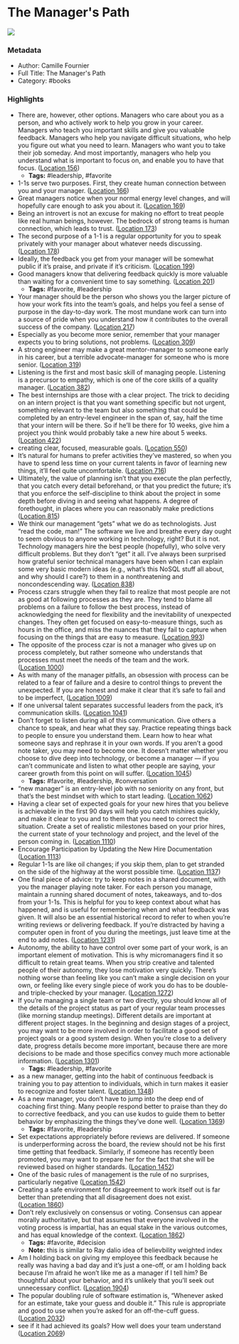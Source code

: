 # The Manager's Path

![](https://images-na.ssl-images-amazon.com/images/I/51BHEtpF4eL._SL200_.jpg)

### Metadata

- Author: Camille Fournier
- Full Title: The Manager's Path
- Category: #books

### Highlights

- There are, however, other options. Managers who care about you as a person, and who actively work to help you grow in your career. Managers who teach you important skills and give you valuable feedback. Managers who help you navigate difficult situations, who help you figure out what you need to learn. Managers who want you to take their job someday. And most importantly, managers who help you understand what is important to focus on, and enable you to have that focus. ([Location 156](https://readwise.io/to_kindle?action=open&asin=B06XP3GJ7F&location=156))
    - **Tags:** #leadership, #favorite
- 1-1s serve two purposes. First, they create human connection between you and your manager. ([Location 166](https://readwise.io/to_kindle?action=open&asin=B06XP3GJ7F&location=166))
- Great managers notice when your normal energy level changes, and will hopefully care enough to ask you about it. ([Location 169](https://readwise.io/to_kindle?action=open&asin=B06XP3GJ7F&location=169))
- Being an introvert is not an excuse for making no effort to treat people like real human beings, however. The bedrock of strong teams is human connection, which leads to trust. ([Location 173](https://readwise.io/to_kindle?action=open&asin=B06XP3GJ7F&location=173))
- The second purpose of a 1-1 is a regular opportunity for you to speak privately with your manager about whatever needs discussing. ([Location 178](https://readwise.io/to_kindle?action=open&asin=B06XP3GJ7F&location=178))
- Ideally, the feedback you get from your manager will be somewhat public if it’s praise, and private if it’s criticism. ([Location 199](https://readwise.io/to_kindle?action=open&asin=B06XP3GJ7F&location=199))
- Good managers know that delivering feedback quickly is more valuable than waiting for a convenient time to say something. ([Location 201](https://readwise.io/to_kindle?action=open&asin=B06XP3GJ7F&location=201))
    - **Tags:** #favorite, #leadership
- Your manager should be the person who shows you the larger picture of how your work fits into the team’s goals, and helps you feel a sense of purpose in the day-to-day work. The most mundane work can turn into a source of pride when you understand how it contributes to the overall success of the company. ([Location 217](https://readwise.io/to_kindle?action=open&asin=B06XP3GJ7F&location=217))
- Especially as you become more senior, remember that your manager expects you to bring solutions, not problems. ([Location 309](https://readwise.io/to_kindle?action=open&asin=B06XP3GJ7F&location=309))
- A strong engineer may make a great mentor-manager to someone early in his career, but a terrible advocate-manager for someone who is more senior. ([Location 319](https://readwise.io/to_kindle?action=open&asin=B06XP3GJ7F&location=319))
- Listening is the first and most basic skill of managing people. Listening is a precursor to empathy, which is one of the core skills of a quality manager. ([Location 382](https://readwise.io/to_kindle?action=open&asin=B06XP3GJ7F&location=382))
- The best internships are those with a clear project. The trick to deciding on an intern project is that you want something specific but not urgent, something relevant to the team but also something that could be completed by an entry-level engineer in the span of, say, half the time that your intern will be there. So if he’ll be there for 10 weeks, give him a project you think would probably take a new hire about 5 weeks. ([Location 422](https://readwise.io/to_kindle?action=open&asin=B06XP3GJ7F&location=422))
- creating clear, focused, measurable goals. ([Location 550](https://readwise.io/to_kindle?action=open&asin=B06XP3GJ7F&location=550))
- It’s natural for humans to prefer activities they’ve mastered, so when you have to spend less time on your current talents in favor of learning new things, it’ll feel quite uncomfortable. ([Location 716](https://readwise.io/to_kindle?action=open&asin=B06XP3GJ7F&location=716))
- Ultimately, the value of planning isn’t that you execute the plan perfectly, that you catch every detail beforehand, or that you predict the future; it’s that you enforce the self-discipline to think about the project in some depth before diving in and seeing what happens. A degree of forethought, in places where you can reasonably make predictions ([Location 815](https://readwise.io/to_kindle?action=open&asin=B06XP3GJ7F&location=815))
- We think our management “gets” what we do as technologists. Just “read the code, man!” The software we live and breathe every day ought to seem obvious to anyone working in technology, right? But it is not. Technology managers hire the best people (hopefully), who solve very difficult problems. But they don’t “get” it all. I’ve always been surprised how grateful senior technical managers have been when I can explain some very basic modern ideas (e.g., what’s this NoSQL stuff all about, and why should I care?) to them in a nonthreatening and noncondescending way. ([Location 838](https://readwise.io/to_kindle?action=open&asin=B06XP3GJ7F&location=838))
- Process czars struggle when they fail to realize that most people are not as good at following processes as they are. They tend to blame all problems on a failure to follow the best process, instead of acknowledging the need for flexibility and the inevitability of unexpected changes. They often get focused on easy-to-measure things, such as hours in the office, and miss the nuances that they fail to capture when focusing on the things that are easy to measure. ([Location 993](https://readwise.io/to_kindle?action=open&asin=B06XP3GJ7F&location=993))
- The opposite of the process czar is not a manager who gives up on process completely, but rather someone who understands that processes must meet the needs of the team and the work. ([Location 1000](https://readwise.io/to_kindle?action=open&asin=B06XP3GJ7F&location=1000))
- As with many of the manager pitfalls, an obsession with process can be related to a fear of failure and a desire to control things to prevent the unexpected. If you are honest and make it clear that it’s safe to fail and to be imperfect, ([Location 1009](https://readwise.io/to_kindle?action=open&asin=B06XP3GJ7F&location=1009))
- If one universal talent separates successful leaders from the pack, it’s communication skills. ([Location 1041](https://readwise.io/to_kindle?action=open&asin=B06XP3GJ7F&location=1041))
- Don’t forget to listen during all of this communication. Give others a chance to speak, and hear what they say. Practice repeating things back to people to ensure you understand them. Learn how to hear what someone says and rephrase it in your own words. If you aren’t a good note taker, you may need to become one. It doesn’t matter whether you choose to dive deep into technology, or become a manager — if you can’t communicate and listen to what other people are saying, your career growth from this point on will suffer. ([Location 1045](https://readwise.io/to_kindle?action=open&asin=B06XP3GJ7F&location=1045))
    - **Tags:** #favorite, #leadership, #conversation
- “new manager” is an entry-level job with no seniority on any front, but that’s the best mindset with which to start leading. ([Location 1062](https://readwise.io/to_kindle?action=open&asin=B06XP3GJ7F&location=1062))
- Having a clear set of expected goals for your new hires that you believe is achievable in the first 90 days will help you catch mishires quickly, and make it clear to you and to them that you need to correct the situation. Create a set of realistic milestones based on your prior hires, the current state of your technology and project, and the level of the person coming in. ([Location 1110](https://readwise.io/to_kindle?action=open&asin=B06XP3GJ7F&location=1110))
- Encourage Participation by Updating the New Hire Documentation ([Location 1113](https://readwise.io/to_kindle?action=open&asin=B06XP3GJ7F&location=1113))
- Regular 1-1s are like oil changes; if you skip them, plan to get stranded on the side of the highway at the worst possible time. ([Location 1137](https://readwise.io/to_kindle?action=open&asin=B06XP3GJ7F&location=1137))
- One final piece of advice: try to keep notes in a shared document, with you the manager playing note taker. For each person you manage, maintain a running shared document of notes, takeaways, and to-dos from your 1-1s. This is helpful for you to keep context about what has happened, and is useful for remembering when and what feedback was given. It will also be an essential historical record to refer to when you’re writing reviews or delivering feedback. If you’re distracted by having a computer open in front of you during the meetings, just leave time at the end to add notes. ([Location 1231](https://readwise.io/to_kindle?action=open&asin=B06XP3GJ7F&location=1231))
- Autonomy, the ability to have control over some part of your work, is an important element of motivation. This is why micromanagers find it so difficult to retain great teams. When you strip creative and talented people of their autonomy, they lose motivation very quickly. There’s nothing worse than feeling like you can’t make a single decision on your own, or feeling like every single piece of work you do has to be double- and triple-checked by your manager. ([Location 1272](https://readwise.io/to_kindle?action=open&asin=B06XP3GJ7F&location=1272))
- If you’re managing a single team or two directly, you should know all of the details of the project status as part of your regular team processes (like morning standup meetings). Different details are important at different project stages. In the beginning and design stages of a project, you may want to be more involved in order to facilitate a good set of project goals or a good system design. When you’re close to a delivery date, progress details become more important, because there are more decisions to be made and those specifics convey much more actionable information. ([Location 1301](https://readwise.io/to_kindle?action=open&asin=B06XP3GJ7F&location=1301))
    - **Tags:** #leadership, #favorite
- as a new manager, getting into the habit of continuous feedback is training you to pay attention to individuals, which in turn makes it easier to recognize and foster talent. ([Location 1348](https://readwise.io/to_kindle?action=open&asin=B06XP3GJ7F&location=1348))
- As a new manager, you don’t have to jump into the deep end of coaching first thing. Many people respond better to praise than they do to corrective feedback, and you can use kudos to guide them to better behavior by emphasizing the things they’ve done well. ([Location 1369](https://readwise.io/to_kindle?action=open&asin=B06XP3GJ7F&location=1369))
    - **Tags:** #favorite, #leadership
- Set expectations appropriately before reviews are delivered. If someone is underperforming across the board, the review should not be his first time getting that feedback. Similarly, if someone has recently been promoted, you may want to prepare her for the fact that she will be reviewed based on higher standards. ([Location 1452](https://readwise.io/to_kindle?action=open&asin=B06XP3GJ7F&location=1452))
- One of the basic rules of management is the rule of no surprises, particularly negative ([Location 1542](https://readwise.io/to_kindle?action=open&asin=B06XP3GJ7F&location=1542))
- Creating a safe environment for disagreement to work itself out is far better than pretending that all disagreement does not exist. ([Location 1860](https://readwise.io/to_kindle?action=open&asin=B06XP3GJ7F&location=1860))
- Don’t rely exclusively on consensus or voting. Consensus can appear morally authoritative, but that assumes that everyone involved in the voting process is impartial, has an equal stake in the various outcomes, and has equal knowledge of the context. ([Location 1862](https://readwise.io/to_kindle?action=open&asin=B06XP3GJ7F&location=1862))
    - **Tags:** #favorite, #decision
    - **Note:** this is similar to Ray dalio idea of believbility weighted index
- Am I holding back on giving my employee this feedback because he really was having a bad day and it’s just a one-off, or am I holding back because I’m afraid he won’t like me as a manager if I tell him? Be thoughtful about your behavior, and it’s unlikely that you’ll seek out unnecessary conflict. ([Location 1904](https://readwise.io/to_kindle?action=open&asin=B06XP3GJ7F&location=1904))
- The popular doubling rule of software estimation is, “Whenever asked for an estimate, take your guess and double it.” This rule is appropriate and good to use when you’re asked for an off-the-cuff guess. ([Location 2032](https://readwise.io/to_kindle?action=open&asin=B06XP3GJ7F&location=2032))
- see if it had achieved its goals? How well does your team understand ([Location 2069](https://readwise.io/to_kindle?action=open&asin=B06XP3GJ7F&location=2069))

